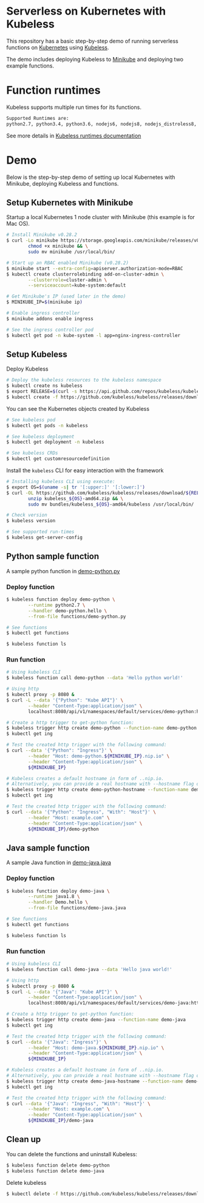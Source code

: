 # Serverless on Kubernetes with Kubeless
This repository has a basic step-by-step demo of running serverless functions on [Kubernetes](https://kubernetes.io/) using [Kubeless](https://github.com/kubeless/kubeless).

The demo includes deploying Kubeless to [Minikube](https://github.com/kubernetes/minikube) and deploying two example functions.

# Function runtimes
Kubeless supports multiple run times for its functions.
```bash
Supported Runtimes are:
python2.7, python3.4, python3.6, nodejs6, nodejs8, nodejs_distroless8, ruby2.4, php7.2, go1.10, dotnetcore2.0, java1.8, ballerina0.981.0, jvm1.8
```
See more details in [Kubeless runtimes documentation](https://kubeless.io/docs/runtimes/)


# Demo
Below is the step-by-step demo of setting up local Kubernetes with Minikube, deploying Kubeless and functions.

## Setup Kubernetes with Minikube
Startup a local Kubernetes 1 node cluster with Minikube (this example is for Mac OS).
```bash
# Install Minikube v0.28.2
$ curl -Lo minikube https://storage.googleapis.com/minikube/releases/v0.28.2/minikube-darwin-amd64 && \
        chmod +x minikube && \
        sudo mv minikube /usr/local/bin/

# Start up an RBAC enabled Minikube (v0.28.2)
$ minikube start --extra-config=apiserver.authorization-mode=RBAC
$ kubectl create clusterrolebinding add-on-cluster-admin \
        --clusterrole=cluster-admin \
        --serviceaccount=kube-system:default

# Get Minikube's IP (used later in the demo)
$ MINIKUBE_IP=$(minikube ip)

# Enable ingress controller
$ minikube addons enable ingress

# See the ingress controller pod
$ kubectl get pod -n kube-system -l app=nginx-ingress-controller
```

## Setup Kubeless
Deploy Kubeless
```bash
# Deploy the kubeless resources to the kubeless namespace
$ kubectl create ns kubeless
$ export RELEASE=$(curl -s https://api.github.com/repos/kubeless/kubeless/releases/latest | grep tag_name | cut -d '"' -f 4)
$ kubectl create -f https://github.com/kubeless/kubeless/releases/download/${RELEASE}/kubeless-${RELEASE}.yaml
```

You can see the Kubernetes objects created by Kubeless
```bash
# See kubeless pod
$ kubectl get pods -n kubeless

# See kubeless deployment
$ kubectl get deployment -n kubeless

# See kubeless CRDs
$ kubectl get customresourcedefinition
```

Install the `kubeless` CLI for easy interaction with the framework
```bash
# Installing kubeless CLI using execute:
$ export OS=$(uname -s| tr '[:upper:]' '[:lower:]')
$ curl -OL https://github.com/kubeless/kubeless/releases/download/${RELEASE}/kubeless_${OS}-amd64.zip && \
        unzip kubeless_${OS}-amd64.zip && \
        sudo mv bundles/kubeless_${OS}-amd64/kubeless /usr/local/bin/

# Check version
$ kubeless version

# See supported run-times
$ kubeless get-server-config
```

## Python sample function
A sample python function in [demo-python.py](functions/demo-python.py)

### Deploy function
```bash
$ kubeless function deploy demo-python \
        --runtime python2.7 \
        --handler demo-python.hello \
        --from-file functions/demo-python.py

# See functions
$ kubectl get functions

$ kubeless function ls
```

### Run function
```bash
# Using kubeless CLI
$ kubeless function call demo-python --data 'Hello python world!'

# Using http
$ kubectl proxy -p 8080 &
$ curl -L --data '{"Python": "Kube API"}' \
        --header "Content-Type:application/json" \
        localhost:8080/api/v1/namespaces/default/services/demo-python:http-function-port/proxy/

# Create a http trigger to get-python function:
$ kubeless trigger http create demo-python --function-name demo-python
$ kubectl get ing

# Test the created http trigger with the following command:
$ curl --data '{"Python": "Ingress"}' \
        --header "Host: demo-python.${MINIKUBE_IP}.nip.io" \
        --header "Content-Type:application/json" \
        ${MINIKUBE_IP}

# Kubeless creates a default hostname in form of ..nip.io.
# Alternatively, you can provide a real hostname with --hostname flag or use a different --path like this:
$ kubeless trigger http create demo-python-hostname --function-name demo-python --path demo-python --hostname example.com
$ kubectl get ing

# Test the created http trigger with the following command:
$ curl --data '{"Python": "Ingress", "With": "Host"}' \
        --header "Host: example.com" \
        --header "Content-Type:application/json" \
        ${MINIKUBE_IP}/demo-python
```

## Java sample function
A sample Java function in [demo-java.java](functions/demo-java.java)

### Deploy function
```bash
$ kubeless function deploy demo-java \
        --runtime java1.8 \
        --handler Demo.hello \
        --from-file functions/demo-java.java

# See functions
$ kubectl get functions

$ kubeless function ls
```

### Run function
```bash
# Using kubeless CLI
$ kubeless function call demo-java --data 'Hello java world!'

# Using http
$ kubectl proxy -p 8080 &
$ curl -L --data '{"Java": "Kube API"}' \
        --header "Content-Type:application/json" \
        localhost:8080/api/v1/namespaces/default/services/demo-java:http-function-port/proxy/

# Create a http trigger to get-python function:
$ kubeless trigger http create demo-java --function-name demo-java
$ kubectl get ing

# Test the created http trigger with the following command:
$ curl --data '{"Java": "Ingress"}' \
        --header "Host: demo-java.${MINIKUBE_IP}.nip.io" \
        --header "Content-Type:application/json" \
        ${MINIKUBE_IP}

# Kubeless creates a default hostname in form of ..nip.io.
# Alternatively, you can provide a real hostname with --hostname flag or use a different --path like this:
$ kubeless trigger http create demo-java-hostname --function-name demo-java --path demo-java --hostname example.com
$ kubectl get ing

# Test the created http trigger with the following command:
$ curl --data '{"Java": "Ingress", "With": "Host"}' \
        --header "Host: example.com" \
        --header "Content-Type:application/json" \
        ${MINIKUBE_IP}/demo-java
```


## Clean up
You can delete the functions and uninstall Kubeless:
```bash
$ kubeless function delete demo-python
$ kubeless function delete demo-java
```

Delete kubeless
```bash
$ kubectl delete -f https://github.com/kubeless/kubeless/releases/download/${RELEASE}/kubeless-${RELEASE}.yaml
```

